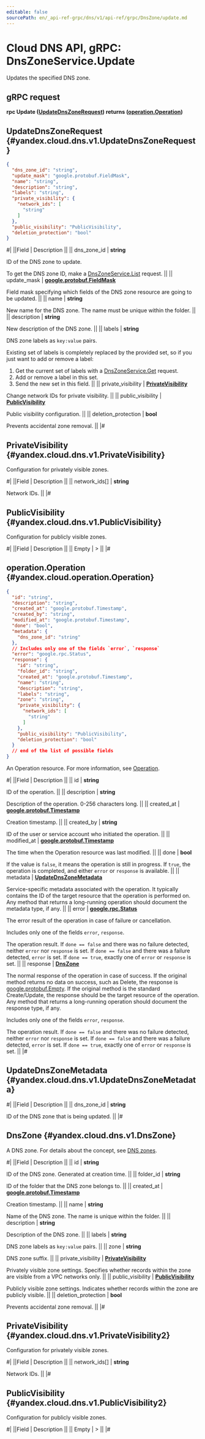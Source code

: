 ```yaml
---
editable: false
sourcePath: en/_api-ref-grpc/dns/v1/api-ref/grpc/DnsZone/update.md
---
```


# Cloud DNS API, gRPC: DnsZoneService.Update

Updates the specified DNS zone.

## gRPC request

**rpc Update ([UpdateDnsZoneRequest](#yandex.cloud.dns.v1.UpdateDnsZoneRequest)) returns ([operation.Operation](#yandex.cloud.operation.Operation))**

## UpdateDnsZoneRequest {#yandex.cloud.dns.v1.UpdateDnsZoneRequest}

```json
{
  "dns_zone_id": "string",
  "update_mask": "google.protobuf.FieldMask",
  "name": "string",
  "description": "string",
  "labels": "string",
  "private_visibility": {
    "network_ids": [
      "string"
    ]
  },
  "public_visibility": "PublicVisibility",
  "deletion_protection": "bool"
}
```

#|
||Field | Description ||
|| dns_zone_id | **string**

ID of the DNS zone to update.

To get the DNS zone ID, make a [DnsZoneService.List](/docs/dns/api-ref/grpc/DnsZone/list#List) request. ||
|| update_mask | **[google.protobuf.FieldMask](https://developers.google.com/protocol-buffers/docs/reference/csharp/class/google/protobuf/well-known-types/field-mask)**

Field mask specifying which fields of the DNS zone resource are going to be updated. ||
|| name | **string**

New name for the DNS zone.
The name must be unique within the folder. ||
|| description | **string**

New description of the DNS zone. ||
|| labels | **string**

DNS zone labels as `key:value` pairs.

Existing set of labels is completely replaced by the provided set, so if you just want
to add or remove a label:
1. Get the current set of labels with a [DnsZoneService.Get](/docs/dns/api-ref/grpc/DnsZone/get#Get) request.
2. Add or remove a label in this set.
3. Send the new set in this field. ||
|| private_visibility | **[PrivateVisibility](#yandex.cloud.dns.v1.PrivateVisibility)**

Change network IDs for private visibility. ||
|| public_visibility | **[PublicVisibility](#yandex.cloud.dns.v1.PublicVisibility)**

Public visibility configuration. ||
|| deletion_protection | **bool**

Prevents accidental zone removal. ||
|#

## PrivateVisibility {#yandex.cloud.dns.v1.PrivateVisibility}

Configuration for privately visible zones.

#|
||Field | Description ||
|| network_ids[] | **string**

Network IDs. ||
|#

## PublicVisibility {#yandex.cloud.dns.v1.PublicVisibility}

Configuration for publicly visible zones.

#|
||Field | Description ||
|| Empty | > ||
|#

## operation.Operation {#yandex.cloud.operation.Operation}

```json
{
  "id": "string",
  "description": "string",
  "created_at": "google.protobuf.Timestamp",
  "created_by": "string",
  "modified_at": "google.protobuf.Timestamp",
  "done": "bool",
  "metadata": {
    "dns_zone_id": "string"
  },
  // Includes only one of the fields `error`, `response`
  "error": "google.rpc.Status",
  "response": {
    "id": "string",
    "folder_id": "string",
    "created_at": "google.protobuf.Timestamp",
    "name": "string",
    "description": "string",
    "labels": "string",
    "zone": "string",
    "private_visibility": {
      "network_ids": [
        "string"
      ]
    },
    "public_visibility": "PublicVisibility",
    "deletion_protection": "bool"
  }
  // end of the list of possible fields
}
```

An Operation resource. For more information, see [Operation](/docs/api-design-guide/concepts/operation).

#|
||Field | Description ||
|| id | **string**

ID of the operation. ||
|| description | **string**

Description of the operation. 0-256 characters long. ||
|| created_at | **[google.protobuf.Timestamp](https://developers.google.com/protocol-buffers/docs/reference/google.protobuf#timestamp)**

Creation timestamp. ||
|| created_by | **string**

ID of the user or service account who initiated the operation. ||
|| modified_at | **[google.protobuf.Timestamp](https://developers.google.com/protocol-buffers/docs/reference/google.protobuf#timestamp)**

The time when the Operation resource was last modified. ||
|| done | **bool**

If the value is `false`, it means the operation is still in progress.
If `true`, the operation is completed, and either `error` or `response` is available. ||
|| metadata | **[UpdateDnsZoneMetadata](#yandex.cloud.dns.v1.UpdateDnsZoneMetadata)**

Service-specific metadata associated with the operation.
It typically contains the ID of the target resource that the operation is performed on.
Any method that returns a long-running operation should document the metadata type, if any. ||
|| error | **[google.rpc.Status](https://cloud.google.com/tasks/docs/reference/rpc/google.rpc#status)**

The error result of the operation in case of failure or cancellation.

Includes only one of the fields `error`, `response`.

The operation result.
If `done == false` and there was no failure detected, neither `error` nor `response` is set.
If `done == false` and there was a failure detected, `error` is set.
If `done == true`, exactly one of `error` or `response` is set. ||
|| response | **[DnsZone](#yandex.cloud.dns.v1.DnsZone)**

The normal response of the operation in case of success.
If the original method returns no data on success, such as Delete,
the response is [google.protobuf.Empty](https://developers.google.com/protocol-buffers/docs/reference/google.protobuf#google.protobuf.Empty).
If the original method is the standard Create/Update,
the response should be the target resource of the operation.
Any method that returns a long-running operation should document the response type, if any.

Includes only one of the fields `error`, `response`.

The operation result.
If `done == false` and there was no failure detected, neither `error` nor `response` is set.
If `done == false` and there was a failure detected, `error` is set.
If `done == true`, exactly one of `error` or `response` is set. ||
|#

## UpdateDnsZoneMetadata {#yandex.cloud.dns.v1.UpdateDnsZoneMetadata}

#|
||Field | Description ||
|| dns_zone_id | **string**

ID of the DNS zone that is being updated. ||
|#

## DnsZone {#yandex.cloud.dns.v1.DnsZone}

A DNS zone. For details about the concept, see [DNS zones](/docs/dns/concepts/dns-zone).

#|
||Field | Description ||
|| id | **string**

ID of the DNS zone. Generated at creation time. ||
|| folder_id | **string**

ID of the folder that the DNS zone belongs to. ||
|| created_at | **[google.protobuf.Timestamp](https://developers.google.com/protocol-buffers/docs/reference/google.protobuf#timestamp)**

Creation timestamp. ||
|| name | **string**

Name of the DNS zone.
The name is unique within the folder. ||
|| description | **string**

Description of the DNS zone. ||
|| labels | **string**

DNS zone labels as `key:value` pairs. ||
|| zone | **string**

DNS zone suffix. ||
|| private_visibility | **[PrivateVisibility](#yandex.cloud.dns.v1.PrivateVisibility2)**

Privately visible zone settings.
Specifies whether records within the zone are visible from a VPC networks only. ||
|| public_visibility | **[PublicVisibility](#yandex.cloud.dns.v1.PublicVisibility2)**

Publicly visible zone settings.
Indicates whether records within the zone are publicly visible. ||
|| deletion_protection | **bool**

Prevents accidental zone removal. ||
|#

## PrivateVisibility {#yandex.cloud.dns.v1.PrivateVisibility2}

Configuration for privately visible zones.

#|
||Field | Description ||
|| network_ids[] | **string**

Network IDs. ||
|#

## PublicVisibility {#yandex.cloud.dns.v1.PublicVisibility2}

Configuration for publicly visible zones.

#|
||Field | Description ||
|| Empty | > ||
|#